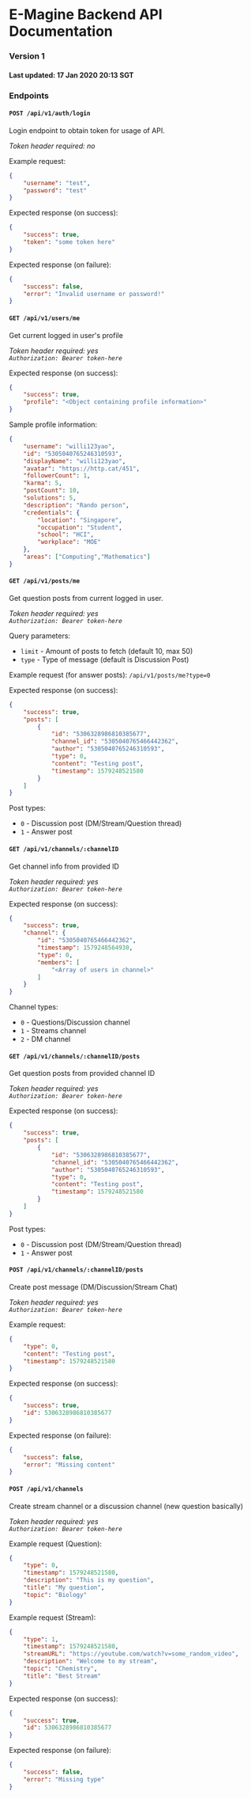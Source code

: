 # E-Magine Backend API Documentation

### Version 1

#### Last updated: 17 Jan 2020 20:13 SGT

### Endpoints

#### `POST /api/v1/auth/login`
Login endpoint to obtain token for usage of API.

*Token header required: no*

Example request:
```json
{
	"username": "test",
	"password": "test"
}
```

Expected response (on success):
```json
{
	"success": true,
	"token": "some token here"
}
```

Expected response (on failure):
```json
{
	"success": false,
	"error": "Invalid username or password!"
}
```

#### `GET /api/v1/users/me`
Get current logged in user's profile

*Token header required: yes*  
*`Authorization: Bearer token-here`*

Expected response (on success):
```json
{
	"success": true,
	"profile": "<Object containing profile information>"
}
```

Sample profile information:
```json
{
	"username": "willi123yao",
	"id": "5305040765246310593",
	"displayName": "willi123yao",
	"avatar": "https://http.cat/451",
	"followerCount": 1,
	"karma": 5,
	"postCount": 10,
	"solutions": 5,
	"description": "Rando person",
	"credentials": {
		"location": "Singapore",
		"occupation": "Student",
		"school": "HCI",
		"workplace": "MOE"
	},
	"areas": ["Computing","Mathematics"]
}
```

#### `GET /api/v1/posts/me`
Get question posts from current logged in user.

*Token header required: yes*  
*`Authorization: Bearer token-here`*

Query parameters:
- `limit` - Amount of posts to fetch (default 10, max 50)
- `type` - Type of message (default is Discussion Post)

Example request (for answer posts): 
`/api/v1/posts/me?type=0`

Expected response (on success):
```json
{
	"success": true,
	"posts": [
		{
			"id": "5306328986810385677",
			"channel_id": "5305040765466442362",
			"author": "5305040765246310593",
			"type": 0,
			"content": "Testing post",
			"timestamp": 1579248521580
		}
	]
}
```

Post types:
- `0` - Discussion post (DM/Stream/Question thread)
- `1` - Answer post

#### `GET /api/v1/channels/:channelID`
Get channel info from provided ID

*Token header required: yes*  
*`Authorization: Bearer token-here`*

Expected response (on success):
```json
{
	"success": true,
	"channel": {
		"id": "5305040765466442362",
		"timestamp": 1579248564930,
		"type": 0,
		"members": [
			"<Array of users in channel>"
		]
	}
}
```

Channel types:
- `0` - Questions/Discussion channel
- `1` - Streams channel
- `2` - DM channel

#### `GET /api/v1/channels/:channelID/posts`
Get question posts from provided channel ID

*Token header required: yes*  
*`Authorization: Bearer token-here`*

Expected response (on success):
```json
{
	"success": true,
	"posts": [
		{
			"id": "5306328986810385677",
			"channel_id": "5305040765466442362",
			"author": "5305040765246310593",
			"type": 0,
			"content": "Testing post",
			"timestamp": 1579248521580
		}
	]
}
```

Post types:
- `0` - Discussion post (DM/Stream/Question thread)
- `1` - Answer post

#### `POST /api/v1/channels/:channelID/posts`
Create post message (DM/Discussion/Stream Chat)

*Token header required: yes*  
*`Authorization: Bearer token-here`*

Example request:
```json
{
	"type": 0,
	"content": "Testing post",
	"timestamp": 1579248521580
}
```

Expected response (on success):
```json
{
	"success": true,
	"id": 5306328986810385677
}
```

Expected response (on failure):
```json
{
	"success": false,
	"error": "Missing content"
}
```

#### `POST /api/v1/channels`
Create stream channel or a discussion channel (new question basically)

*Token header required: yes*  
*`Authorization: Bearer token-here`*

Example request (Question):
```json
{
	"type": 0,
	"timestamp": 1579248521580,
	"description": "This is my question",
	"title": "My question",
	"topic": "Biology"
}
```

Example request (Stream):
```json
{
	"type": 1,
	"timestamp": 1579248521580,
	"streamURL": "https://youtube.com/watch?v=some_random_video",
	"description": "Welcome to my stream",
	"topic": "Chemistry",
	"title": "Best Stream"
}
```

Expected response (on success):
```json
{
	"success": true,
	"id": 5306328986810385677
}
```

Expected response (on failure):
```json
{
	"success": false,
	"error": "Missing type"
}
```
